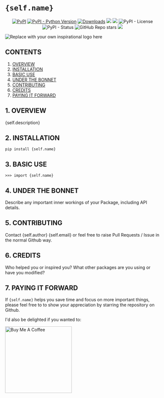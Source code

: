 # `{self.name}`

<p align="center">
    <a href="https://pypi.python.org/pypi/{self.name}"><img alt="PyPI" src="https://img.shields.io/pypi/v/{self.name}.svg"></a>
	<a href="https://pypi.python.org/pypi/{self.name}"><img alt="PyPI - Python Version" src="https://img.shields.io/pypi/pyversions/{self.name}.svg"></a>
    <a href="https://pepy.tech/project/{self.name}"><img alt="Downloads" src="https://pepy.tech/badge/{self.name}"></a>
    <a href="#Contribution" title="Contributions are welcome"><img src="https://img.shields.io/badge/contributions-welcome-green.svg"></a>
    <a href="https://github.com/{self.Github_username}/{self.name}/releases" title="{self.name}"><img src="https://img.shields.io/github/release-date/{self.Github_username}/{self.name}?color=green&label=updated"></a>
    <img alt="PyPI - License" src="https://img.shields.io/pypi/l/{self.name}">
    <img alt="PyPI - Status" src="https://img.shields.io/pypi/status/{self.name}">
    <img alt="GitHub Repo stars" src="https://img.shields.io/github/stars/{self.Github_username}/{self.name}">
    <a href="https://twitter.com/@{self.Github_username}" title="Follow us on Twitter"><img src="https://img.shields.io/twitter/follow/{self.Github_username}.svg?style=social&label=Follow"></a>
</p>

![Replace with your own inspirational logo here](https://github.com/PFython/easypypi/blob/main/easypypi.png?raw=true)

## CONTENTS

1. [OVERVIEW](#1.-OVERVIEW)
2. [INSTALLATION](#2.-INSTALLATION)
3. [BASIC USE](#3.-BASIC-USE)
4. [UNDER THE BONNET](#4.-UNDER-THE-BONNET)
5. [CONTRIBUTING](#5.-CONTRIBUTING)
6. [CREDITS](#6.-CREDITS)
7. [PAYING IT FORWARD](#7.-PAYING-IT-FORWARD)


## 1. OVERVIEW
{self.description}

## 2. INSTALLATION

    pip install {self.name}


## 3. BASIC USE

    >>> import {self.name}


## 4. UNDER THE BONNET

Describe any important inner workings of your Package, including API details.

## 5. CONTRIBUTING

Contact {self.author} {self.email} or feel free to raise Pull Requests / Issue in the normal Github way.

## 6. CREDITS

Who helped you or inspired you?  What other packages are you using or have you modified?

## 7. PAYING IT FORWARD

If `{self.name}` helps you save time and focus on more important things, please feel free to to show your appreciation by starring the repository on Github.

I'd also be delighted if you wanted to:

<a href="https://www.buymeacoffee.com/{self.Github_username}" target="_blank"><img src="https://cdn.buymeacoffee.com/buttons/v2/arial-yellow.png" alt="Buy Me A Coffee" width="217px" ></a>
